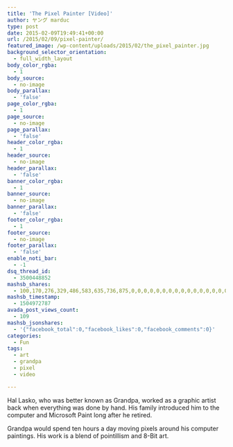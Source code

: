 ```yaml
---
title: 'The Pixel Painter [Video]'
author: ヤング marduc
type: post
date: 2015-02-09T19:49:41+00:00
url: /2015/02/09/pixel-painter/
featured_image: /wp-content/uploads/2015/02/the_pixel_painter.jpg
background_selector_orientation:
  - full_width_layout
body_color_rgba:
  - 1
body_source:
  - no-image
body_parallax:
  - 'false'
page_color_rgba:
  - 1
page_source:
  - no-image
page_parallax:
  - 'false'
header_color_rgba:
  - 1
header_source:
  - no-image
header_parallax:
  - 'false'
banner_color_rgba:
  - 1
banner_source:
  - no-image
banner_parallax:
  - 'false'
footer_color_rgba:
  - 1
footer_source:
  - no-image
footer_parallax:
  - 'false'
enable_noti_bar:
  - -1
dsq_thread_id:
  - 3500448852
mashsb_shares:
  - 100,170,276,329,486,583,635,736,875,0,0,0,0,0,0,0,0,0,0,0,0,0,0,0,0,0,0,0
mashsb_timestamp:
  - 1504972787
avada_post_views_count:
  - 109
mashsb_jsonshares:
  - '{"facebook_total":0,"facebook_likes":0,"facebook_comments":0}'
categories:
  - Fun
tags:
  - art
  - grandpa
  - pixel
  - video

---
```

<p style="text-align: left;">
  Hal Lasko, who was better known as Grandpa, worked as a graphic artist back when everything was done by hand. His family introduced him to the computer and Microsoft Paint long after he retired.
</p>

<p style="text-align: left;">
  <!--more-->
</p>

<p style="text-align: left;">
  Grandpa would spend ten hours a day moving pixels around his computer paintings. His work is a blend of pointillism and 8-Bit art.
</p>